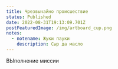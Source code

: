 ```yaml
---
title: Чрезвычайно происшествие
status: Published
date: 2022-08-31T19:13:09.701Z
postFeaturedImage: /img/artboard_cup.png
notes:
  - notename: Жуки пауки
    description: Сыр да масло
---
```

ВЫполнение миссии